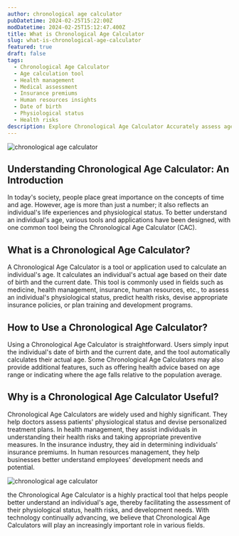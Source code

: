 ```yaml
---
author: chronological age calculator
pubDatetime: 2024-02-25T15:22:00Z
modDatetime: 2024-02-25T15:12:47.400Z
title: What is Chronological Age Calculator
slug: what-is-chronological-age-calculator
featured: true
draft: false
tags:
  - Chronological Age Calculator
  - Age calculation tool
  - Health management
  - Medical assessment
  - Insurance premiums
  - Human resources insights
  - Date of birth
  - Physiological status
  - Health risks
description: Explore Chronological Age Calculator Accurately assess age for medical, insurance, and HR insights
---
```


![chronological age calculator](@assets/images/article-image1-1.jpg)

## Understanding Chronological Age Calculator: An Introduction

In today's society, people place great importance on the concepts of time and age. However, age is more than just a number; it also reflects an individual's life experiences and physiological status. To better understand an individual's age, various tools and applications have been designed, with one common tool being the Chronological Age Calculator (CAC).

## What is a Chronological Age Calculator?

A Chronological Age Calculator is a tool or application used to calculate an individual's age. It calculates an individual's actual age based on their date of birth and the current date. This tool is commonly used in fields such as medicine, health management, insurance, human resources, etc., to assess an individual's physiological status, predict health risks, devise appropriate insurance policies, or plan training and development programs.

## How to Use a Chronological Age Calculator?

Using a Chronological Age Calculator is straightforward. Users simply input the individual's date of birth and the current date, and the tool automatically calculates their actual age. Some Chronological Age Calculators may also provide additional features, such as offering health advice based on age range or indicating where the age falls relative to the population average.

## Why is a Chronological Age Calculator Useful?

Chronological Age Calculators are widely used and highly significant. They help doctors assess patients' physiological status and devise personalized treatment plans. In health management, they assist individuals in understanding their health risks and taking appropriate preventive measures. In the insurance industry, they aid in determining individuals' insurance premiums. In human resources management, they help businesses better understand employees' development needs and potential.

![chronological age calculator](@assets/images/article-image1-2.jpg)

the Chronological Age Calculator is a highly practical tool that helps people better understand an individual's age, thereby facilitating the assessment of their physiological status, health risks, and development needs. With technology continually advancing, we believe that Chronological Age Calculators will play an increasingly important role in various fields.
